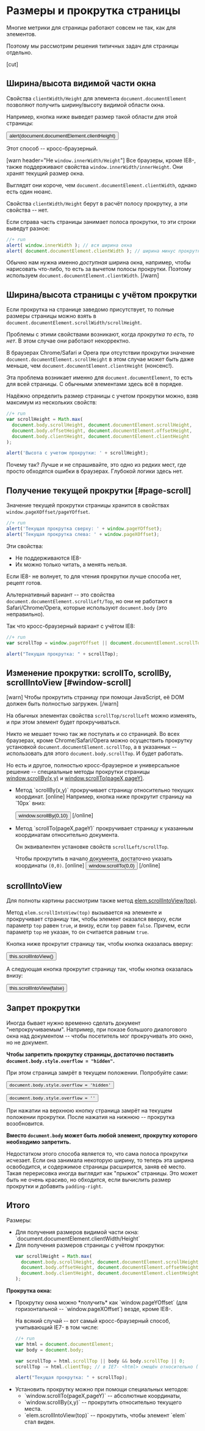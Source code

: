# Размеры и прокрутка страницы

Многие метрики для страницы работают совсем не так, как для элементов. 

Поэтому мы рассмотрим решения типичных задач для страницы отдельно.

[cut]

## Ширина/высота видимой части окна

Свойства `clientWidth/Height` для элемента `document.documentElement` позволяют получить ширину/высоту видимой области окна.

Например, кнопка ниже выведет размер такой области для этой страницы:

<button onclick="alert(document.documentElement.clientHeight)">alert(document.documentElement.clientHeight)</button>

Этот способ -- кросс-браузерный.

[warn header="Не `window.innerWidth/Height`"]
Все браузеры, кроме IE8-, также поддерживают свойства `window.innerWidth/innerHeight`. Они хранят текущий размер окна.

Выглядят они короче, чем `document.documentElement.clientWidth`, однако есть один нюанс.

Свойства `clientWidth/Height` берут в расчёт полосу прокрутку, а эти свойства -- нет.

Если справа часть страницы занимает полоса прокрутки, то эти строки выведут разное:
```js
//+ run
alert( window.innerWidth ); // вся ширина окна
alert( document.documentElement.clientWidth ); // ширина минус прокрутка
```

Обычно нам нужна именно *доступная* ширина окна, например, чтобы нарисовать что-либо, то есть за вычетом полосы прокрутки. Поэтому используем `document.documentElement.clientWidth`.
[/warn]

## Ширина/высота страницы с учётом прокрутки

Если прокрутка на странице заведомо присутствует, то полные размеры страницы можно взять в `document.documentElement.scrollWidth/scrollHeight`. 

Проблемы с этими свойствами возникают, когда *прокрутка то есть, то нет*. В этом случае они работают некорректно. 

В браузерах Chrome/Safari и Opera при отсутствии прокрутки значение `document.documentElement.scrollHeight` в этом случае может быть даже меньше, чем `document.documentElement.clientHeight` (нонсенс!). 

Эта проблема возникает именно для `document.documentElement`, то есть для всей страницы. С обычными элементами здесь всё в порядке.

Надёжно определить размер страницы с учетом прокрутки можно, взяв максимум из нескольких свойств:

```js
//+ run
var scrollHeight = Math.max(
  document.body.scrollHeight, document.documentElement.scrollHeight,
  document.body.offsetHeight, document.documentElement.offsetHeight,
  document.body.clientHeight, document.documentElement.clientHeight
);

alert('Высота с учетом прокрутки: ' + scrollHeight);
```

Почему так? Лучше и не спрашивайте, это одно из редких мест, где просто обходятся ошибки в браузерах. Глубокой логики здесь нет.

## Получение текущей прокрутки [#page-scroll]

Значение текущей прокрутки страницы хранится в свойствах `window.pageXOffset/pageYOffset`.

```js
//+ run
alert('Текущая прокрутка сверху: ' + window.pageYOffset);
alert('Текущая прокрутка слева: ' + window.pageXOffset);
```

Эти свойства:
<ul>
<li>Не поддерживаются IE8-</li>
<li>Их можно только читать, а менять нельзя.</li>
</ul>

Если IE8- не волнует, то для чтения прокрутки лучше способа нет, рецепт готов.

Альтернативный вариант -- это свойства `document.documentElement.scrollLeft/Top`, но они не работают в Safari/Chrome/Opera, которые используют `document.body` (это неправильно).

Так что кросс-браузерный вариант с учётом IE8:

```js
//+ run
var scrollTop = window.pageYOffset || document.documentElement.scrollTop;

alert("Текущая прокрутка: " + scrollTop);
```

## Изменение прокрутки: scrollTo, scrollBy, scrollIntoView [#window-scroll]

[warn]
Чтобы прокрутить страницу при помощи JavaScript, её DOM должен быть полностью загружен.
[/warn]

На обычных элементах свойства `scrollTop/scrollLeft` можно изменять, и при этом элемент будет прокручиваться.

Никто не мешает точно так же поступать и со страницей. Во всех браузерах, кроме Chrome/Safari/Opera можно осуществить прокрутку установкой `document.documentElement.scrollTop`, а в указанных -- использовать для этого `document.body.scrollTop`. И будет работать.

Но есть и другое, полностью кросс-браузерное и универсальное решение -- специальные методы прокрутки страницы [window.scrollBy(x,y)](https://developer.mozilla.org/en/Window.scrollBy) и [window.scrollTo(pageX,pageY)](https://developer.mozilla.org/en/Window.scrollTo). 

<ul>
<li>Метод `scrollBy(x,y)` прокручивает страницу относительно текущих координат.
[online]
Например, кнопка ниже прокрутит страницу на `10px` вниз:

<button onclick="window.scrollBy(0,10)">window.scrollBy(0,10)</button>
[/online]
</li>
<li>Метод `scrollTo(pageX,pageY)` прокручивает страницу к указанным координатам относительно документа.

Он эквивалентен установке свойств `scrollLeft/scrollTop`.

Чтобы прокрутить в начало документа, достаточно указать координаты `(0,0)`.
[online]
<button onclick="window.scrollTo(0,0)">window.scrollTo(0,0)</button>
[/online]
</li>
</ul>

## scrollIntoView

Для полноты картины рассмотрим также метод [elem.scrollIntoView(top)](https://developer.mozilla.org/en/DOM/element.scrollIntoView).

Метод `elem.scrollIntoView(top)` вызывается на элементе и прокручивает страницу так, чтобы элемент оказался вверху, если параметр `top` равен `true`, и внизу, если `top` равен `false`. Причем, если параметр `top` не указан, то он считается равным `true`.

Кнопка ниже прокрутит страницу так, чтобы кнопка оказалась вверху:

<button onclick="this.scrollIntoView()">this.scrollIntoView()</button>

А следующая кнопка прокрутит страницу так, чтобы кнопка оказалась внизу:

<button onclick="this.scrollIntoView(false)">this.scrollIntoView(false)</button>

## Запрет прокрутки

Иногда бывает нужно временно сделать документ "непрокручиваемым". Например, при показе большого диалогового окна над документом -- чтобы посетитель мог прокручивать это окно, но не документ.

**Чтобы запретить прокрутку страницы, достаточно поставить `document.body.style.overflow = "hidden"`.**

При этом страница замрёт в текущем положении. Попробуйте сами:

<button onclick="document.body.style.overflow = 'hidden'">`document.body.style.overflow = 'hidden'`</button>

<button onclick="document.body.style.overflow = ''">`document.body.style.overflow = ''`</button>

При нажатии на верхнюю кнопку страница замрёт на текущем положении прокрутки. После нажатия на нижнюю -- прокрутка возобновится. 

**Вместо `document.body` может быть любой элемент, прокрутку которого необходимо запретить.**

Недостатком этого способа является то, что сама полоса прокрутки исчезает. Если она занимала некоторую ширину, то теперь эта ширина освободится, и содержимое страницы расширится, заняв её место. Такая перерисовка иногда выглядит как "прыжок" страницы. Это может быть не очень красиво, но обходится, если вычислить размер прокрутки и добавить `padding-right`.

## Итого

Размеры:

<ul>
<li>Для получения размеров видимой части окна: `document.documentElement.clientWidth/Height`
</li>
<li>Для получения размеров страницы с учётом прокрутки:

```js
var scrollHeight = Math.max(
  document.body.scrollHeight, document.documentElement.scrollHeight,
  document.body.offsetHeight, document.documentElement.offsetHeight,
  document.body.clientHeight, document.documentElement.clientHeight
);
```

</li>
</ul>

**Прокрутка окна:**

<ul>
<li>Прокрутку окна можно *получить* как `window.pageYOffset` (для горизонтальной -- `window.pageXOffset`) везде, кроме IE8-. 

На всякий случай -- вот самый кросс-браузерный способ, учитывающий IE7- в том числе:

```js
//+ run
var html = document.documentElement;
var body = document.body;

var scrollTop = html.scrollTop || body && body.scrollTop || 0;
scrollTop -= html.clientTop; // в IE7- <html> смещён относительно (0,0)

alert("Текущая прокрутка: " + scrollTop);
```

</li>
<li>Установить прокрутку можно при помощи специальных методов:
<ul>
<li>`window.scrollTo(pageX,pageY)` -- абсолютные координаты,</li>
<li>`window.scrollBy(x,y)` -- прокрутить относительно текущего места.</li><li>`elem.scrollIntoView(top)` -- прокрутить, чтобы элемент `elem` стал виден.</li>
</ul>
</li>
</ul>

